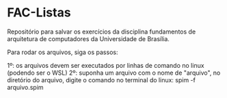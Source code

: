 # FAC-Listas
Repositório para salvar os exercícios da disciplina fundamentos de arquitetura de computadores da Universidade de Brasília.

Para rodar os arquivos, siga os passos:

1º: os arquivos devem ser executados por linhas de comando no linux (podendo ser o WSL)
2º: suponha um arquivo com o nome de "arquivo", no diretório do arquivo, digite o comando no terminal do linux: spim -f arquivo.spim

